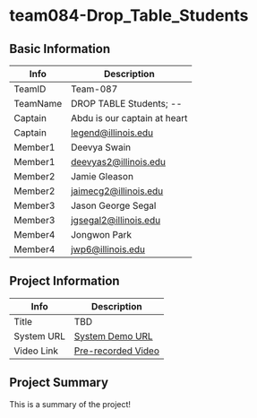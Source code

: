 # team084-Drop_Table_Students

## Basic Information

|   Info      |        Description     |
| ----------- | ---------------------- |
| TeamID      |        Team-087        |
| TeamName    | DROP TABLE Students; --      |
| Captain     | Abdu is our captain at heart |
| Captain     | legend@illinois.edu          |
| Member1     | Deevya Swain                 |
| Member1     | deevyas2@illinois.edu        |
| Member2     | Jamie Gleason                |
| Member2     | jaimecg2@illinois.edu        |
| Member3     | Jason George Segal           |
| Member3     | jgsegal2@illinois.edu        |
| Member4     | Jongwon Park                 |
| Member4     | jwp6@illinois.edu            |

## Project Information

|   Info      |        Description     |
| ----------- | ---------------------- |
|  Title      | TBD |
| System URL  | [System Demo URL](https://beta.openai.com/playground) |
| Video Link  | [Pre-recorded Video](https://youtu.be/dQw4w9WgXcQ) |

## Project Summary

This is a summary of the project!
